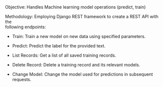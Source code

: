 
Objective: Handles Machine learning model operations (predict, train)

Methodology: Employing Django REST framework to create a REST API with the     
following endpoints: 

  - Train: Train a new model on new data using specified parameters.
  
  - Predict: Predict the label for the provided text. 
  
  -  List Records: Get a list of all saved training records. 
  
  -  Delete Record: Delete a training record and its relevant models.
  
  -  Change Model: Change the model used for predictions in subsequent requests.
